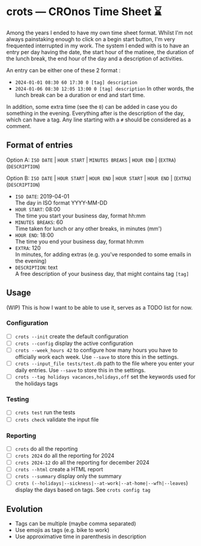 # crots — CROnos Time Sheet ⌛

Among the years I ended to have my own time sheet format. Whilst I'm not always
painstaking enough to click on a begin start button, I'm very frequented
interrupted in my work. The system I ended with is to have an entry per day
having the date, the start hour of the matinee, the duration of the lunch break,
the end hour of the day and a description of activities.

An entry can be either one of these 2 format :

- `2024-01-01 08:30 60 17:30 0 [tag] description`
- `2024-01-06 08:30 12:05 13:00 0 [tag] description` In other words, the lunch
  break can be a duration or end and start time.

In addition, some extra time (see the `0`) can be added in case you do something
in the evening. Everything after is the description of the day, which can have a
tag. Any line starting with a `#` should be considered as a comment.

## Format of entries

Option A: `ISO DATE` | `HOUR START` | `MINUTES BREAKS` | `HOUR END` | (`EXTRA`)
(`DESCRIPTION`)

Option B: `ISO DATE` | `HOUR START` | `HOUR END` | `HOUR START` | `HOUR END` |
(`EXTRA`) (`DESCRIPTION`)

- `ISO DATE`: 2019-04-01\
  The day in ISO format YYYY-MM-DD
- `HOUR START`: 08:00\
  The time you start your business day, format hh:mm
- `MINUTES BREAKS`: 60\
  Time taken for lunch or any other breaks, in minutes (mm')
- `HOUR END`: 18:00\
  The time you end your business day, format hh:mm
- `EXTRA`: 120\
  In minutes, for adding extras (e.g. you've responded to some emails in the
  evening)
- `DESCRIPTION`: text\
  A free description of your business day, that might contains tag `[tag]`

## Usage

(WIP) This is how I want to be able to use it, serves as a TODO list for now.

### Configuration

- [ ] `crots --init` create the default configuration
- [ ] `crots --config` display the active configuration
- [ ] `crots --week_hours 42` to configure how many hours you have to officially
      work each week. Use `--save` to store this in the settings.
- [ ] `crots --input_file tests/test.db` path to the file where you enter your
      daily entries. Use `--save` to store this in the settings.
- [ ] `crots --tag holidays vacances,holidays,off` set the keywords used for the
      holidays tags

### Testing

- [ ] `crots test` run the tests
- [ ] `crots check` validate the input file

### Reporting

- [ ] `crots` do all the reporting
- [ ] `crots 2024` do all the reporting for 2024
- [ ] `crots 2024-12` do all the reporting for december 2024
- [ ] `crots --html` create a HTML report
- [ ] `crots --summary` display only the summary
- [ ] `crots (--holidays|--sickness|--at-work|--at-home|--wfh|--leaves`) display
      the days based on tags. See `crots config tag`

## Evolution

- Tags can be multiple (maybe comma separated)
- Use emojis as tags (e.g. bike to work)
- Use approximative time in parenthesis in description

